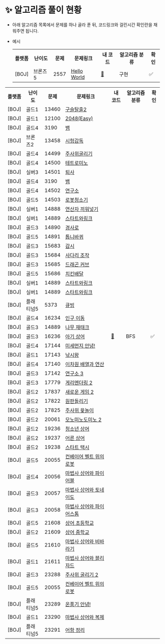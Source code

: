 # ✨ 알고리즘 풀이 현황

- 아래 알고리즘 목록에서 문제를 하나 골라 푼 뒤, 코드링크와 걸린시간 확인란을 채워주면 됩니다.

- 예시
  
  <table>
        <tr>
            <th>플랫폼</th>
            <th>난이도</th>
            <th>문제</th>
            <th>문제링크</th>
            <th>내 코드</th>
            <th>알고리즘 분류</th>
            <th>확인</th>
        </tr>
        <tr>
            <td>[BOJ]</td>
            <td>브론즈5</td>
            <td>2557</td>
            <td><a href="https://www.acmicpc.net/problem/2557">Hello World</td>
            <td><a href="./BOJ_Hello World.java">🔗</td>
            <td>구현</td>
            <td>✅</td>
        </tr>
    </table>

<table>
    <tr>
        <th>플랫폼</th>
        <th>난이도</th>
        <th>문제</th>
        <th>문제링크</th>
        <th>내 코드</th>
        <th>알고리즘 분류</th>
        <th>확인</th>
    </tr>
    <tr>
        <td>[BOJ]</td>
        <td>골드1</td>
        <td>13460</td>
        <td><a href="https://www.acmicpc.net/problem/13460">구슬탈출2</td>
        <td></td>
        <td></td>
        <td></td>
    </tr>
    <tr>
        <td>[BOJ]</td>
        <td>골드1</td>
        <td>12100</td>
        <td><a href="https://www.acmicpc.net/problem/12100">2048(Easy)</td>
        <td></td>
        <td></td>
        <td></td>
    </tr>
    <tr>
        <td>[BOJ]</td>
        <td>골드4</td>
        <td>3190</td>
        <td><a href="https://www.acmicpc.net/problem/13460">뱀</td>
        <td></td>
        <td></td>
        <td></td>
    </tr>
    <tr>
        <td>[BOJ]</td>
        <td>브론즈2</td>
        <td>13458</td>
        <td><a href="https://www.acmicpc.net/problem/13458">시험감독</td>
        <td></td>
        <td></td>
        <td></td>
    </tr>
    <tr>
        <td>[BOJ]</td>
        <td>골드4</td>
        <td>14499</td>
        <td><a href="https://www.acmicpc.net/problem/14499">주사위굴리기</td>
        <td></td>
        <td></td>
        <td></td>
    </tr>
    <tr>
        <td>[BOJ]</td>
        <td>골드4</td>
        <td>14500</td>
        <td><a href="https://www.acmicpc.net/problem/14500">테트로미노</td>
        <td></td>
        <td></td>
        <td></td>
    </tr>
    <tr>
        <td>[BOJ]</td>
        <td>실버3</td>
        <td>14501</td>
        <td><a href="https://www.acmicpc.net/problem/14501">퇴사</td>
        <td></td>
        <td></td>
        <td></td>
    </tr>
    <tr>
        <td>[BOJ]</td>
        <td>골드4</td>
        <td>3190</td>
        <td><a href="https://www.acmicpc.net/problem/13460">뱀</td>
        <td></td>
        <td></td>
        <td></td>
    </tr>
    <tr>
        <td>[BOJ]</td>
        <td>골드4</td>
        <td>14502</td>
        <td><a href="https://www.acmicpc.net/problem/14502">연구소</td>
        <td></td>
        <td></td>
        <td></td>
    </tr>
    <tr>
        <td>[BOJ]</td>
        <td>골드5</td>
        <td>14503</td>
        <td><a href="https://www.acmicpc.net/problem/14503">로봇청소기</td>
        <td></td>
        <td></td>
        <td></td>
    </tr>
    <tr>
        <td>[BOJ]</td>
        <td>실버1</td>
        <td>14888</td>
        <td><a href="https://www.acmicpc.net/problem/14888">연산자 끼워넣기</td>
        <td></td>
        <td></td>
        <td></td>
    </tr>
    <tr>
        <td>[BOJ]</td>
        <td>실버1</td>
        <td>14889</td>
        <td><a href="https://www.acmicpc.net/problem/14889">스타트와링크</td>
        <td></td>
        <td></td>
        <td></td>
    </tr>
    <tr>
        <td>[BOJ]</td>
        <td>골드3</td>
        <td>14890</td>
        <td><a href="https://www.acmicpc.net/problem/14890">경사로</td>
        <td></td>
        <td></td>
        <td></td>
    </tr>
    <tr>
        <td>[BOJ]</td>
        <td>골드5</td>
        <td>14891</td>
        <td><a href="https://www.acmicpc.net/problem/14891">톱니바퀴</td>
        <td></td>
        <td></td>
        <td></td>
    </tr>
    <tr>
        <td>[BOJ]</td>
        <td>골드3</td>
        <td>15683</td>
        <td><a href="https://www.acmicpc.net/problem/15683">감시</td>
        <td></td>
        <td></td>
        <td></td>
    </tr>
    <tr>
        <td>[BOJ]</td>
        <td>골드3</td>
        <td>15684</td>
        <td><a href="https://www.acmicpc.net/problem/15684">사다리 조작</td>
        <td></td>
        <td></td>
        <td></td>
    </tr>
    <tr>
        <td>[BOJ]</td>
        <td>골드3</td>
        <td>15685</td>
        <td><a href="https://www.acmicpc.net/problem/15685">드래곤 커브</td>
        <td></td>
        <td></td>
        <td></td>
    </tr>
    <tr>
        <td>[BOJ]</td>
        <td>골드5</td>
        <td>15686</td>
        <td><a href="https://www.acmicpc.net/problem/15686">치킨배달</td>
        <td></td>
        <td></td>
        <td></td>
    </tr>
    <tr>
        <td>[BOJ]</td>
        <td>실버1</td>
        <td>14889</td>
        <td><a href="https://www.acmicpc.net/problem/14889">스타트와링크</td>
        <td></td>
        <td></td>
        <td></td>
    </tr>
    <tr>
        <td>[BOJ]</td>
        <td>실버1</td>
        <td>14889</td>
        <td><a href="https://www.acmicpc.net/problem/14889">스타트와링크</td>
        <td></td>
        <td></td>
        <td></td>
    </tr>
    <tr>
        <td>[BOJ]</td>
        <td>플래티넘5</td>
        <td>5373</td>
        <td><a href="https://www.acmicpc.net/problem/5373">큐빙</td>
        <td></td>
        <td></td>
        <td></td>
    </tr>
    <tr>
        <td>[BOJ]</td>
        <td>골드4</td>
        <td>16234</td>
        <td><a href="https://www.acmicpc.net/problem/16234">인구 이동</td>
        <td></td>
        <td></td>
        <td></td>
    </tr>
    <tr>
        <td>[BOJ]</td>
        <td>골드3</td>
        <td>14889</td>
        <td><a href="https://www.acmicpc.net/problem/16235">나무 재태크</td>
        <td></td>
        <td></td>
        <td></td>
    </tr>
    <tr>
        <td>[BOJ]</td>
        <td>골드3</td>
        <td>16236</td>
        <td><a href="https://www.acmicpc.net/problem/16236">아기 상어</td>
        <td><a href="./16236.py">🔗</td>
        <td>BFS</td>
        <td>✅</td>
    </tr>
    <tr>
        <td>[BOJ]</td>
        <td>골드4</td>
        <td>17144</td>
        <td><a href="https://www.acmicpc.net/problem/17144">미세먼지 안녕!</td>
        <td></td>
        <td></td>
        <td></td>
    </tr>
    <tr>
        <td>[BOJ]</td>
        <td>골드1</td>
        <td>17143</td>
        <td><a href="https://www.acmicpc.net/problem/17143">낚시왕</td>
        <td></td>
        <td></td>
        <td></td>
    </tr>
    <tr>
        <td>[BOJ]</td>
        <td>골드4</td>
        <td>17140</td>
        <td><a href="https://www.acmicpc.net/problem/17140">이차원 배열과 연산</td>
        <td></td>
        <td></td>
        <td></td>
    </tr>
    <tr>
        <td>[BOJ]</td>
        <td>골드3</td>
        <td>17142</td>
        <td><a href="https://www.acmicpc.net/problem/17142">연구소 3</td>
        <td></td>
        <td></td>
        <td></td>
    </tr>
    <tr>
        <td>[BOJ]</td>
        <td>골드3</td>
        <td>17779</td>
        <td><a href="https://www.acmicpc.net/problem/17779">게리멘더링 2</td>
        <td></td>
        <td></td>
        <td></td>
    </tr>
    <tr>
        <td>[BOJ]</td>
        <td>골드2</td>
        <td>17837</td>
        <td><a href="https://www.acmicpc.net/problem/17837">새로운 게임 2</td>
        <td></td>
        <td></td>
        <td></td>
    </tr>
    <tr>
        <td>[BOJ]</td>
        <td>골드2</td>
        <td>17822</td>
        <td><a href="https://www.acmicpc.net/problem/17822">원판돌리기</td>
        <td></td>
        <td></td>
        <td></td>
    </tr>
    <tr>
        <td>[BOJ]</td>
        <td>골드2</td>
        <td>17825</td>
        <td><a href="https://www.acmicpc.net/problem/17825">주사위 윷놀이</td>
        <td></td>
        <td></td>
        <td></td>
    </tr>
    <tr>
        <td>[BOJ]</td>
        <td>골드2</td>
        <td>20061</td>
        <td><a href="https://www.acmicpc.net/problem/20061">모노미노도미노 2</td>
        <td></td>
        <td></td>
        <td></td>
    </tr>
    <tr>
        <td>[BOJ]</td>
        <td>골드2</td>
        <td>19236</td>
        <td><a href="https://www.acmicpc.net/problem/19236">청소년 상어</td>
        <td></td>
        <td></td>
        <td></td>
    </tr>
    <tr>
        <td>[BOJ]</td>
        <td>골드2</td>
        <td>19237</td>
        <td><a href="https://www.acmicpc.net/problem/19237">어른 상어</td>
        <td></td>
        <td></td>
        <td></td>
    </tr>
    <tr>
        <td>[BOJ]</td>
        <td>골드2</td>
        <td>19238</td>
        <td><a href="https://www.acmicpc.net/problem/19238">스타트 택시</td>
        <td></td>
        <td></td>
        <td></td>
    </tr>
    <tr>
        <td>[BOJ]</td>
        <td>골드5</td>
        <td>20055</td>
        <td><a href="https://www.acmicpc.net/problem/20055">컨베이어 벨트 위의 로봇</td>
        <td></td>
        <td></td>
        <td></td>
    </tr>
        <tr>
        <td>[BOJ]</td>
        <td>골드4</td>
        <td>20056</td>
        <td><a href="https://www.acmicpc.net/problem/20056">마법사 상어와 파이어볼</td>
        <td></td>
        <td></td>
        <td></td>
    </tr>
        <tr>
        <td>[BOJ]</td>
        <td>골드3</td>
        <td>20057</td>
        <td><a href="https://www.acmicpc.net/problem/20057">마법사 상어와 토네이도</td>
        <td></td>
        <td></td>
        <td></td>
    </tr>
        <tr>
        <td>[BOJ]</td>
        <td>골드3</td>
        <td>20058</td>
        <td><a href="https://www.acmicpc.net/problem/20058">마법사 상어와 파이어스톰</td>
        <td></td>
        <td></td>
        <td></td>
    </tr>
        <tr>
        <td>[BOJ]</td>
        <td>골드5</td>
        <td>21608</td>
        <td><a href="https://www.acmicpc.net/problem/21608">상어 초등학교</td>
        <td></td>
        <td></td>
        <td></td>
    </tr>
        <tr>
        <td>[BOJ]</td>
        <td>골드2</td>
        <td>21609</td>
        <td><a href="https://www.acmicpc.net/problem/21609">상어 중학교</td>
        <td></td>
        <td></td>
        <td></td>
    </tr>
        <tr>
        <td>[BOJ]</td>
        <td>골드5</td>
        <td>21610</td>
        <td><a href="https://www.acmicpc.net/problem/21610">마법사 상어와 비바라기</td>
        <td></td>
        <td></td>
        <td></td>
    </tr>
        <tr>
        <td>[BOJ]</td>
        <td>골드1</td>
        <td>21611</td>
        <td><a href="https://www.acmicpc.net/problem/21611">마법사 상어와 블리자드</td>
        <td></td>
        <td></td>
        <td></td>
    </tr>
        <tr>
        <td>[BOJ]</td>
        <td>골드3</td>
        <td>23288</td>
        <td><a href="https://www.acmicpc.net/problem/23288">주사위 굴리기 2</td>
        <td></td>
        <td></td>
        <td></td>
    </tr>
        <tr>
        <td>[BOJ]</td>
        <td>골드5</td>
        <td>20055</td>
        <td><a href="https://www.acmicpc.net/problem/16236">컨베이어 벨트 위의 로봇</td>
        <td></td>
        <td></td>
        <td></td>
    </tr>
        <tr>
        <td>[BOJ]</td>
        <td>플래티넘5</td>
        <td>23289</td>
        <td><a href="https://www.acmicpc.net/problem/23289">온풍기 안녕!</td>
        <td></td>
        <td></td>
        <td></td>
    </tr>
        <tr>
        <td>[BOJ]</td>
        <td>골드1</td>
        <td>23290</td>
        <td><a href="https://www.acmicpc.net/problem/23290">마법사 상어와 복제</td>
        <td></td>
        <td></td>
        <td></td>
    </tr>
        <tr>
        <td>[BOJ]</td>
        <td>플래티넘5</td>
        <td>23291</td>
        <td><a href="https://www.acmicpc.net/problem/23291">어항 정리</td>
        <td></td>
        <td></td>
        <td></td>
    </tr>
  </table>
